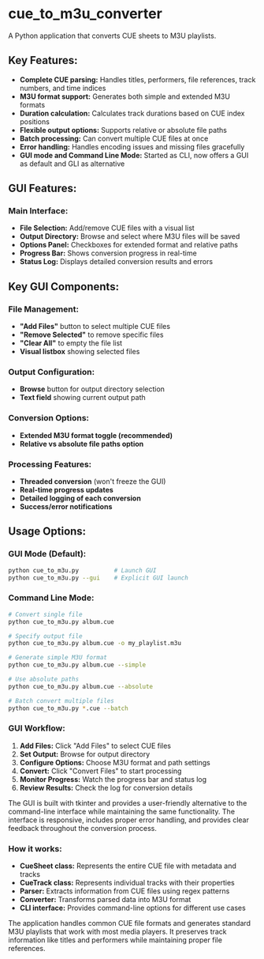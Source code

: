 # cue_to_m3u_converter
A Python application that converts CUE sheets to M3U playlists.
## Key Features:
- **Complete CUE parsing:** Handles titles, performers, file references, track numbers, and time indices
- **M3U format support:** Generates both simple and extended M3U formats
- **Duration calculation:** Calculates track durations based on CUE index positions
- **Flexible output options:** Supports relative or absolute file paths
- **Batch processing:** Can convert multiple CUE files at once
- **Error handling:** Handles encoding issues and missing files gracefully
- **GUI mode and Command Line Mode:** Started as CLI, now offers a GUI as default and GLI as alternative  

## GUI Features:
### Main Interface:
- **File Selection:** Add/remove CUE files with a visual list
- **Output Directory:** Browse and select where M3U files will be saved
- **Options Panel:** Checkboxes for extended format and relative paths
- **Progress Bar:** Shows conversion progress in real-time
- **Status Log:** Displays detailed conversion results and errors

## Key GUI Components:

### File Management:
- **"Add Files"** button to select multiple CUE files
- **"Remove Selected"** to remove specific files
- **"Clear All"** to empty the file list
- **Visual listbox** showing selected files

### Output Configuration:
- **Browse** button for output directory selection
- **Text field** showing current output path

### Conversion Options:
- **Extended M3U format toggle (recommended)**
- **Relative vs absolute file paths option**

### Processing Features:
- **Threaded conversion** (won't freeze the GUI)
- **Real-time progress updates**
- **Detailed logging of each conversion**
- **Success/error notifications**

## Usage Options:
### GUI Mode (Default):
```sh
python cue_to_m3u.py          # Launch GUI
python cue_to_m3u.py --gui    # Explicit GUI launch
```

### Command Line Mode:
```sh
# Convert single file
python cue_to_m3u.py album.cue

# Specify output file
python cue_to_m3u.py album.cue -o my_playlist.m3u

# Generate simple M3U format
python cue_to_m3u.py album.cue --simple

# Use absolute paths
python cue_to_m3u.py album.cue --absolute

# Batch convert multiple files
python cue_to_m3u.py *.cue --batch
```

### GUI Workflow:

1. **Add Files:** Click "Add Files" to select CUE files
2. **Set Output:** Browse for output directory
3. **Configure Options:** Choose M3U format and path settings
4. **Convert:** Click "Convert Files" to start processing
5. **Monitor Progress:** Watch the progress bar and status log
6. **Review Results:** Check the log for conversion details

The GUI is built with tkinter and provides a user-friendly alternative to the command-line interface while maintaining the same functionality. 
The interface is responsive, includes proper error handling, and provides clear feedback throughout the conversion process.

### How it works:

- **CueSheet class:** Represents the entire CUE file with metadata and tracks
- **CueTrack class:** Represents individual tracks with their properties
- **Parser:** Extracts information from CUE files using regex patterns
- **Converter:** Transforms parsed data into M3U format
- **CLI interface:** Provides command-line options for different use cases

The application handles common CUE file formats and generates standard M3U playlists that work with most media players. 
It preserves track information like titles and performers while maintaining proper file references.

